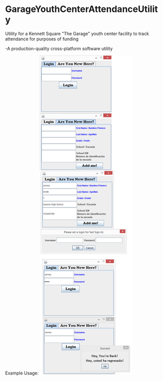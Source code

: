# GarageYouthCenterAttendanceUtility
Utility for a Kennett Square "The Garage" youth center facility to track attendance for purposes of funding

-A production-quality cross-platform software utility

Example Usage:
![Example Usage](https://raw.githubusercontent.com/jb817566/GarageYouthCenterAttendanceUtility/master/imgs/DisplayGYC.png "Example Usage")
